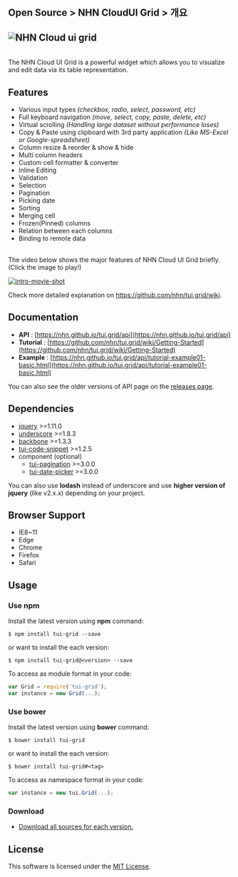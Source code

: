 ## Open Source > NHN CloudUI Grid > 개요

## ![NHN Cloud ui grid](https://cloud.githubusercontent.com/assets/12269489/13489851/a5ca2490-e16c-11e5-8d80-3bf6fe3b940d.png)
<br>
The NHN Cloud UI Grid is a powerful widget which allows you to visualize and edit data via its table representation.

## Features
* Various input types *(checkbox, radio, select, password, etc)*
* Full keyboard navigation *(move, select, copy, paste, delete, etc)*
* Virtual scrolling *(Handling large dataset without performance loses)*
* Copy & Paste using clipboard with 3rd party application *(Like MS-Excel or Google-spreadsheet)*
* Column resize & reorder & show & hide
* Multi column headers
* Custom cell formatter & converter
* Inline Editing
* Validation
* Selection
* Pagination
* Picking date
* Sorting
* Merging cell
* Frozen(Pinned) columns
* Relation between each columns
* Binding to remote data

<br>
The video below shows the major features of NHN Cloud UI Grid briefly.<br>
(Click the image to play!)

[![intro-movie-shot](http://static.toastoven.net/prod_toastuigrid/intro-movie-sshot.png)](https://www.youtube.com/watch?v=pyPlOFhexQk)

Check more detailed explanation on https://github.com/nhn/tui.grid/wiki.

## Documentation
* **API** : [https://nhn.github.io/tui.grid/api](https://nhn.github.io/tui.grid/api)
* **Tutorial** : [https://github.com/nhn/tui.grid/wiki/Getting-Started](https://github.com/nhn/tui.grid/wiki/Getting-Started)
* **Example** : [https://nhn.github.io/tui.grid/api/tutorial-example01-basic.html](https://nhn.github.io/tui.grid/api/tutorial-example01-basic.html)

You can also see the older versions of API page on the [releases page](https://github.com/nhn/tui.grid/releases).

## Dependencies
* [jquery](https://jquery.com/) >=1.11.0
* [underscore](http://underscorejs.org/) >=1.8.3
* [backbone](http://backbonejs.org/) >=1.3.3
* [tui-code-snippet](https://github.com/nhn/tui.code-snippet) >=1.2.5
* component (optional)
  - [tui-pagination](https://github.com/nhn/tui.pagination) >=3.0.0
  - [tui-date-picker](https://github.com/nhn/tui.date-picker) >=3.0.0

You can also use **lodash** instead of underscore and use **higher version of jquery** (like v2.x.x) depending on your project.

## Browser Support
* IE8~11
* Edge
* Chrome
* Firefox
* Safari

## Usage
### Use **npm**

Install the latest version using **npm** command:

```
$ npm install tui-grid --save
```

or want to install the each version:

```
$ npm install tui-grid@<version> --save
```

To access as module format in your code:

```javascript
var Grid = require('tui-grid');
var instance = new Grid(...);
```

### Use **bower**
Install the latest version using **bower** command:

```
$ bower install tui-grid
```

or want to install the each version:

```
$ bower install tui-grid#<tag>
```

To access as namespace format in your code:

```javascript
var instance = new tui.Grid(...);
```

### Download
* [Download all sources for each version.](https://github.com/nhn/tui.grid/releases)

## License
This software is licensed under the [MIT License](https://github.com/nhn/tui.grid/blob/master/LICENSE).

